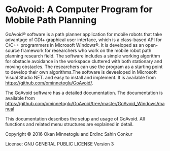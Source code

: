 # GoAvoid: A Computer Program for Mobile Path Planning
    
GoAvoid® software is a path planner application for mobile robots that take advantage of GDI+ graphical user interface, which is a 
class-based API for C/C++ programmers in Microsoft Windows®. It is developed as an open-source framework for researchers who work 
on the mobile robot path planning research field. The software includes a simple working algorithm for obstacle avoidance in the          workspace cluttered with both stationary and moving obstacles. The researchers can use the program as a starting point to develop          their own algorithms.The software is deveeloped in Microsoft Visual Studio NET. and easy to install and implement. It is available 
from https://github.com/ominnetoglu/GoAvoid/.
     
 The GoAvoid software has a detailed documentation. The documentation is available from        https://github.com/ominnetoglu/GoAvoid/tree/master/GoAvoid_Windows/manual

This documentation describes the setup and usage of GoAvoid. All functions and related menu structures are explained in detail.


Copyright © 2016 Okan Minnetoglu and Erdinc Sahin Conkur

License: GNU GENERAL PUBLIC LICENSE Version 3
